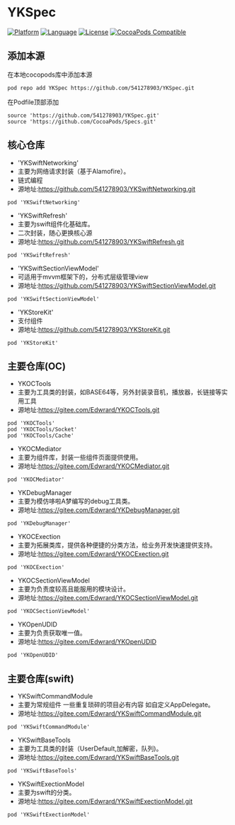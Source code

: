 # YKSpec

[![Platform](https://img.shields.io/badge/platform-iOS-red.svg)](https://developer.apple.com/iphone/index.action) [![Language](http://img.shields.io/badge/language-OC-yellow.svg?style=flat )](https://en.wikipedia.org/wiki/Objective-C) [![License](https://img.shields.io/badge/license-MIT-blue.svg)](http://mit-license.org) [![CocoaPods Compatible](https://img.shields.io/badge/cocoapod-last-green.svg)](https://gitee.com/Edwrard/YKSpec)

## 添加本源
在本地cocopods库中添加本源

```
pod repo add YKSpec https://github.com/541278903/YKSpec.git
```


在Podfile顶部添加

```
source 'https://github.com/541278903/YKSpec.git'
source 'https://github.com/CocoaPods/Specs.git'

```

## <a name="oc">核心仓库</a>

- 'YKSwiftNetworking' 
- 主要为网络请求封装（基于Alamofire）。
- 链式编程
- 源地址:https://github.com/541278903/YKSwiftNetworking.git
```
pod 'YKSwiftNetworking'
```

- 'YKSwiftRefresh' 
- 主要为swift组件化基础库。
- 二次封装，随心更换核心源
- 源地址:https://github.com/541278903/YKSwiftRefresh.git
```
pod 'YKSwiftRefresh'
```

- 'YKSwiftSectionViewModel' 
- 可适用于mvvm框架下的，分布式层级管理view
- 源地址:https://github.com/541278903/YKSwiftSectionViewModel.git
```
pod 'YKSwiftSectionViewModel'
```

- 'YKStoreKit' 
- 支付组件
- 源地址:https://github.com/541278903/YKStoreKit.git
```
pod 'YKStoreKit'
```



## <a name="oc">主要仓库(OC)</a>


- YKOCTools    
- 主要为工具类的封装，如BASE64等，另外封装录音机，播放器，长链接等实用工具
- 源地址:https://gitee.com/Edwrard/YKOCTools.git
```
pod 'YKOCTools'
pod 'YKOCTools/Socket'
pod 'YKOCTools/Cache'
```
- YKOCMediator 
- 主要为组件库，封装一些组件页面提供使用。
- 源地址:https://gitee.com/Edwrard/YKOCMediator.git
```
pod 'YKOCMediator'
```

- YKDebugManager 
- 主要为模仿哆啦A梦编写的debug工具类。
- 源地址:https://gitee.com/Edwrard/YKDebugManager.git
```
pod 'YKDebugManager'

```
- YKOCExection 
- 主要为拓展类库，提供各种便捷的分类方法，给业务开发快速提供支持。
- 源地址:https://gitee.com/Edwrard/YKOCExection.git
```
pod 'YKOCExection'
```

- YKOCSectionViewModel 
- 主要为负责度较高且能服用的模块设计。
- 源地址:https://gitee.com/Edwrard/YKOCSectionViewModel.git
```
pod 'YKOCSectionViewModel'
```

- YKOpenUDID 
- 主要为负责获取唯一值。
- 源地址:https://gitee.com/Edwrard/YKOpenUDID
```
pod 'YKOpenUDID'
```

## <a name="swift">主要仓库(swift)</a>

- YKSwiftCommandModule 
- 主要为常规组件 一些重复琐碎的项目必有内容 如自定义AppDelegate。
- 源地址:https://gitee.com/Edwrard/YKSwiftCommandModule.git
```
pod 'YKSwiftCommandModule'
```

- YKSwiftBaseTools 
- 主要为工具类的封装（UserDefault,加解密，队列)。
- 源地址:https://gitee.com/Edwrard/YKSwiftBaseTools.git
```
pod 'YKSwiftBaseTools'
```

- YKSwiftExectionModel 
- 主要为swift的分类。
- 源地址:https://gitee.com/Edwrard/YKSwiftExectionModel.git
```
pod 'YKSwiftExectionModel'
```


